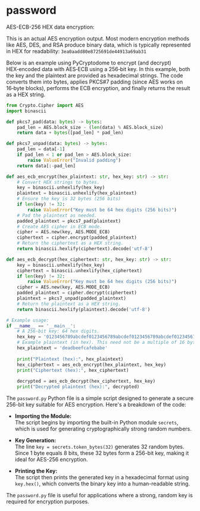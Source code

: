 # password
AES-ECB-256 HEX data encryption:

This is an actual AES encryption output. Most modern encryption methods like AES, DES, and RSA produce binary data, which is typically represented in HEX for readability: `3ea0aadd80e8725691de44913a69ab31`

Below is an example using PyCryptodome to encrypt (and decrypt) HEX‑encoded data with AES‑ECB using a 256‑bit key. In this example, both the key and the plaintext are provided as hexadecimal strings. The code converts them into bytes, applies PKCS#7 padding (since AES works on 16‑byte blocks), performs the ECB encryption, and finally returns the result as a HEX string.

```python
from Crypto.Cipher import AES
import binascii

def pkcs7_pad(data: bytes) -> bytes:
    pad_len = AES.block_size - (len(data) % AES.block_size)
    return data + bytes([pad_len] * pad_len)

def pkcs7_unpad(data: bytes) -> bytes:
    pad_len = data[-1]
    if pad_len < 1 or pad_len > AES.block_size:
        raise ValueError("Invalid padding")
    return data[:-pad_len]

def aes_ecb_encrypt(hex_plaintext: str, hex_key: str) -> str:
    # Convert HEX strings to bytes.
    key = binascii.unhexlify(hex_key)
    plaintext = binascii.unhexlify(hex_plaintext)
    # Ensure the key is 32 bytes (256 bits)
    if len(key) != 32:
        raise ValueError("Key must be 64 hex digits (256 bits)")
    # Pad the plaintext as needed.
    padded_plaintext = pkcs7_pad(plaintext)
    # Create AES cipher in ECB mode.
    cipher = AES.new(key, AES.MODE_ECB)
    ciphertext = cipher.encrypt(padded_plaintext)
    # Return the ciphertext as a HEX string.
    return binascii.hexlify(ciphertext).decode('utf-8')

def aes_ecb_decrypt(hex_ciphertext: str, hex_key: str) -> str:
    key = binascii.unhexlify(hex_key)
    ciphertext = binascii.unhexlify(hex_ciphertext)
    if len(key) != 32:
        raise ValueError("Key must be 64 hex digits (256 bits)")
    cipher = AES.new(key, AES.MODE_ECB)
    padded_plaintext = cipher.decrypt(ciphertext)
    plaintext = pkcs7_unpad(padded_plaintext)
    # Return the plaintext as a HEX string.
    return binascii.hexlify(plaintext).decode('utf-8')

# Example usage:
if __name__ == '__main__':
    # A 256-bit key: 64 hex digits.
    hex_key = '0123456789abcdef0123456789abcdef0123456789abcdef0123456789abcdef'
    # Example plaintext (in hex). This need not be a multiple of 16 bytes.
    hex_plaintext = 'deadbeefcafebabe'
    
    print("Plaintext (hex):", hex_plaintext)
    hex_ciphertext = aes_ecb_encrypt(hex_plaintext, hex_key)
    print("Ciphertext (hex):", hex_ciphertext)
    
    decrypted = aes_ecb_decrypt(hex_ciphertext, hex_key)
    print("Decrypted plaintext (hex):", decrypted)
```

The `password.py` Python file is a simple script designed to generate a secure 256-bit key suitable for AES encryption. Here's a breakdown of the code:

- **Importing the Module:**  
  The script begins by importing the built-in Python module `secrets`, which is used for generating cryptographically strong random numbers.

- **Key Generation:**  
  The line `key = secrets.token_bytes(32)` generates 32 random bytes. Since 1 byte equals 8 bits, these 32 bytes form a 256-bit key, making it ideal for AES-256 encryption.

- **Printing the Key:**  
  The script then prints the generated key in a hexadecimal format using `key.hex()`, which converts the binary key into a human-readable string.

The `password.py` file is useful for applications where a strong, random key is required for encryption purposes.


